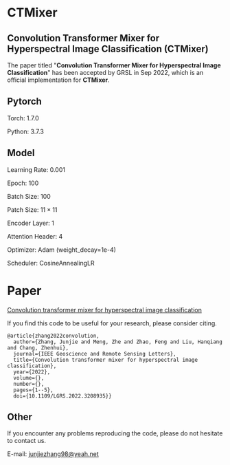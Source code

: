 # CTMixer

## Convolution Transformer Mixer for Hyperspectral Image Classification (CTMixer)
The paper titled "**Convolution Transformer Mixer for Hyperspectral Image Classification**" has been accepted by GRSL in Sep 2022, which is an official implementation for **CTMixer**.

## Pytorch
Torch: 1.7.0

Python: 3.7.3
 
## Model
Learning Rate: 0.001

Epoch: 100

Batch Size: 100

Patch Size: $11\times11$

Encoder Layer: 1

Attention Header: 4

Optimizer: Adam (weight_decay=1e-4)

Scheduler: CosineAnnealingLR

# Paper

[Convolution transformer mixer for hyperspectral image classification](https://ieeexplore.ieee.org/document/9903640)

If you find this code to be useful for your research, please consider citing.

```
@article{zhang2022convolution,
  author={Zhang, Junjie and Meng, Zhe and Zhao, Feng and Liu, Hanqiang and Chang, Zhenhui},
  journal={IEEE Geoscience and Remote Sensing Letters}, 
  title={Convolution transformer mixer for hyperspectral image classification}, 
  year={2022},
  volume={},
  number={},
  pages={1--5},
  doi={10.1109/LGRS.2022.3208935}}
```

## Other

If you encounter any problems reproducing the code, please do not hesitate to contact us.

E-mail: junjiezhang98@yeah.net
